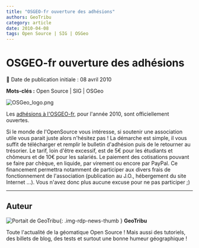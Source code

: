 ```yaml
---
title: "OSGEO-fr ouverture des adhésions"
authors: GeoTribu
category: article
date: 2010-04-08
tags: Open Source | SIG | OSGeo
---
```


# OSGEO-fr ouverture des adhésions

:calendar: Date de publication initiale : 08 avril 2010

**Mots-clés :** Open Source | SIG | OSGeo

![OSGeo_logo.png](https://cdn.geotribu.fr/img/logos-icones/entreprises_association/osgeo_fr.png)

Les [adhésions à l'OSGEO-fr](http://osgeo.gloobe.org/drupal/node/8), pour l'année 2010, sont officiellement ouvertes.

Si le monde de l'OpenSource vous intéresse, si soutenir une association utile vous parait juste alors n'hésitez pas ! La démarche est simple, il vous suffit de télécharger et remplir le bulletin d'adhésion puis de le retourner au trésorier. Le tarif, loin d'être excessif, est de 5€ pour les étudiants et chômeurs et de 10€ pour les salariés. Le paiement des cotisations pouvant se faire par chèque, en liquide, par virement ou encore par PayPal. Ce financement permettra notamment de participer aux divers frais de fonctionnement de l'association (publication au J.O., hébergement du site Internet ...). Vous n'avez donc plus aucune excuse pour ne pas participer ;)

----

## Auteur

![Portait de GeoTribu](https://cdn.geotribu.fr/img/internal/charte/geotribu_logo_64x64.png){: .img-rdp-news-thumb }
**GeoTribu**

Toute l'actualité de la géomatique Open Source ! Mais aussi des tutoriels, des billets de blog, des tests et surtout une bonne humeur géographique !

